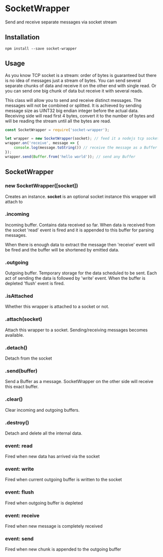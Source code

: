 # SocketWrapper

Send and receive separate messages via socket stream

## Installation

```
npm install --save socket-wrapper
```

## Usage

As you know TCP socket is a stream: order of bytes is guaranteed but there
is no idea of messages just a stream of bytes. You can send several separate
chunks of data and receive it on the other end with single read. Or you can
send one big chunk of data but receive it with several reads.

This class will allow you to send and receive distinct messages. The messages
will not be combined or splitted. It is achieved by sending message size as
UINT32 big endian integer before the actual data. Receiving side will read
first 4 bytes, convert it to the number of bytes and will be reading the
stream until all the bytes are read.

```javascript
const SocketWrapper = require('socket-wrapper');

let wrapper = new SocketWrapper(socket); // feed it a nodejs tcp socket
wrapper.on('receive', message => {
    console.log(message.toString()) // receive the message as a Buffer
});
wrapper.send(Buffer.from('hello world')); // send any Buffer
```

## SocketWrapper

### new SocketWrapper([socket])

Creates an instance. **socket** is an optional socket instance this wrapper
will attach to

### .incoming

Incoming buffer. Contains data received so far. When data is received from
the socket 'read' event is fired and it is appended to this buffer for
parsing messages. 

When there is enough data to extract the message then 'receive' event will
be fired and the buffer will be shortened by emitted data.

### .outgoing

Outgoing buffer. Temporary storage for the data scheduled to be sent. Each
act of sending the data is followed by 'write' event. When the buffer is
depleted 'flush' event is fired.

### .isAttached

Whether this wrapper is attached to a socket or not.

### .attach(socket)

Attach this wrapper to a socket. Sending/receiving messages becomes available.

### .detach()

Detach from the socket

### .send(buffer)

Send a Buffer as a message. SocketWrapper on the other side will receive
this exact buffer.

### .clear()

Clear incoming and outgoing buffers.

### .destroy()

Detach and delete all the internal data.

### event: read

Fired when new data has arrived via the socket

### event: write

Fired when current outgoing buffer is written to the socket

### event: flush

Fired when outgoing buffer is depleted

### event: receive

Fired when new message is completely received

### event: send

Fired when new chunk is appended to the outgoing buffer
